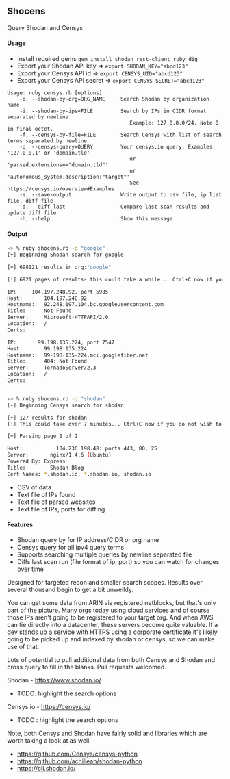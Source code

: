 ## Shocens

Query Shodan and Censys 

#### Usage

* Install required gems                 `gem install shodan rest-client ruby_dig`
* Export your Shodan API key            => `export SHODAN_KEY="abcd123"`
* Export your Censys API id             => `export CENSYS_UID="abcd123"`
* Export your Censys API secret         => `export CENSYS_SECRET="abcd123"`

```
Usage: ruby censys.rb [options]
    -o, --shodan-by-org=ORG_NAME     Search Shodan by organization name
    -i, --shodan-by-ips=FILE         Search by IPs in CIDR format separated by newline
                                        Example: 127.0.0.0/24. Note 0 in final octet.
    -f, --censys-by-file=FILE        Search Censys with list of search terms separated by newline
    -q, --censys-query=QUERY         Your censys.io query. Examples: '127.0.0.1' or 'domain.tld'
                                        or 'parsed.extensions=="domain.tld"'
                                        or 'autonomous_system.description:"target"'
                                        See https://censys.io/overview#Examples
    -s, --save-output                Write output to csv file, ip list file, diff file
    -d, --diff-last                  Compare last scan results and update diff file
    -h, --help                       Show this message
```

#### Output

```bash
-> % ruby shocens.rb -o "google"
[+] Beginning Shodan search for google

[+] 698121 results in org:"google"

[!] 6921 pages of results- this could take a while... Ctrl+C now if you do not wish to proceed... Sleeping for 5 seconds...

IP:     104.197.248.92, port 5985
Host:		104.197.248.92
Hostname:	92.248.197.104.bc.googleusercontent.com
Title:		Not Found
Server:		Microsoft-HTTPAPI/2.0
Location:	/
Certs:

IP:		  99.198.135.224, port 7547
Host:		99.198.135.224
Hostname:	99-198-135-224.mci.googlefiber.net
Title:		404: Not Found
Server:		TornadoServer/2.3
Location:	/
Certs:


-> % ruby shocens.rb -q "shodan"
[+] Beginning Censys search for shodan

[+] 127 results for shodan
[!] This could take over 7 minutes... Ctrl+C now if you do not wish to proceed... Sleeping for 5 seconds...

[+] Parsing page 1 of 2

Host:		    104.236.198.48: ports 443, 80, 25
Server:		  nginx/1.4.6 (Ubuntu)
Powered By:	Express
Title:		  Shodan Blog
Cert Names:	*.shodan.io, *.shodan.io, shodan.io
```

* CSV of data
* Text file of IPs found
* Text file of parsed websites 
* Text file of IPs, ports for diffing

#### Features
* Shodan query by for IP address/CIDR or org name
* Censys query for all ipv4 query terms
* Supports searching multiple queries by newline separated file
* Diffs last scan run (file format of ip, port) so you can watch for changes over time

Designed for targeted recon and smaller search scopes. Results over several thousand begin to get a bit unweildy.

You can get some data from ARIN via registered netblocks, but that's only part of the picture.
Many orgs today using cloud services and of course those IPs aren't going to be registered to your target org. And when AWS can tie
directly into a datacenter, these servers become quite valuable. If a dev stands up a service with HTTPS using a corporate certificate
it's likely going to be picked up and indexed by shodan or censys, so we can make use of that.

Lots of potential to pull additional data from both Censys and Shodan and cross query to fill in the blanks. Pull requests welcomed.

Shodan - https://www.shodan.io/
  * TODO: highlight the search options

Censys.io - https://censys.io/
  * TODO : highlight the search options

Note, both Censys and Shodan have fairly solid and libraries which are worth taking a look at as well.
* https://github.com/Censys/censys-python
* https://github.com/achillean/shodan-python
* https://cli.shodan.io/

